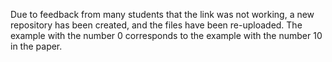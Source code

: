 Due to feedback from many students that the link was not working, a new repository has been created, and the files have been re-uploaded. The example with the number 0 corresponds to the example with the number 10 in the paper.
